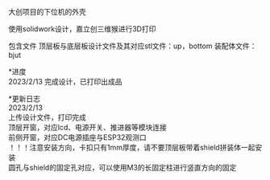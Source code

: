 大创项目的下位机的外壳  

使用solidwork设计，嘉立创三维猴进行3D打印

包含文件  顶层板与底层板设计文件及其对应stl文件：up，bottom  装配体文件：bjut

*进度  
2023/2/13  完成设计，已打印出成品  

*更新日志  
2023/2/13  
上传设计文件，打印完成  
顶层开窗，对应lcd、电源开关、推进器等模块连接  
前侧开窗，对应DC电源插座与ESP32观测口  
！！！注意安装方向，卡扣只有1mm厚度，请不要顶层板带着shield拼装体一起安装  
圆孔与shield的固定孔对应，可以使用M3的长固定柱进行竖直方向的固定
